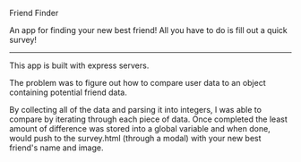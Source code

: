Friend Finder

An app for finding your new best friend! All you have to do is fill out a quick survey!


-----------------------

This app is built with express servers. 

The problem was to figure out how to compare user data to an object containing potential friend data. 

By collecting all of the data and parsing it into integers, I was able to compare by iterating through each piece of data. Once completed the least amount of difference was stored into a global variable and when done, would push to the survey.html (through a modal) with your new best friend's name and image.

